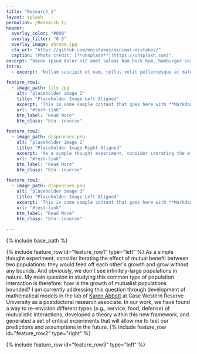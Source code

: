 ```yaml
---
title: "Research_1"
layout: splash
permalink: /Research_1/
header:
  overlay_color: "#000"
  overlay_filter: "0.5"
  overlay_image: shroom.jpg
  cta_url: "https://github.com/mmistakes/minimal-mistakes/"
  caption: "Photo credit: [**Unsplash**](https://unsplash.com)"
excerpt: "Bacon ipsum dolor sit amet salami ham hock ham, hamburger corned beef short ribs kielbasa biltong t-bone drumstick tri-tip tail sirloin pork chop."
intro: 
  - excerpt: 'Nullam suscipit et nam, tellus velit pellentesque at malesuada, enim eaque. Quis nulla, netus tempor in diam gravida tincidunt, *proin faucibus* voluptate felis id sollicitudin. Centered with `type="center"`'

feature_row1:
  - image_path: lily.jpg
    alt: "placeholder image 1"
    title: "Placeholder Image Left Aligned"
    excerpt: 'This is some sample content that goes here with **Markdown** formatting. Left aligned with `type="left"`'
    url: "#test-link"
    btn_label: "Read More"
    btn_class: "btn--inverse"

feature_row2:
  - image_path: dispcurves.png
    alt: "placeholder image 2"
    title: "Placeholder Image Right Aligned"
    excerpt: 'As a simple thought experiment, consider iterating the effect of mutual benefit between two populations--they would feed off each other's growth and grow without any bounds.  And obviously, we don't see infinitely-large populations in nature.'
    url: "#test-link"
    btn_label: "Read More"
    btn_class: "btn--inverse"

feature_row3:
  - image_path: dispcurves.png
    alt: "placeholder image 3"
    title: "Placeholder Image Left Aligned"
    excerpt: 'This is some sample content that goes here with **Markdown** formatting. Left aligned with `type="left"`'
    url: "#test-link"
    btn_label: "Read More"
    btn_class: "btn--inverse"

---
```

{% include base_path %}

{% include feature_row id="feature_row1" type="left" %}
As a simple thought experiment, consider iterating the effect of mutual benefit between two populations: they would feed off each other's growth and grow without any bounds.  And obviously, we don't see infinitely-large populations in nature.  My main question in studying this common type of population interaction is therefore: how is the growth of mutualist populations bounded? I am currently addressing this question through development of mathematical models in the lab of [Karen Abbott](http://www.case.edu/artsci/biol/abbottlab/CWRU/Home.html) at Case Western Reserve University as a postdoctoral research associate.  In our work, we have found a way to re-envision different types (e.g., service, food, defense) of mutualistic interactions, developed a theory within this new framework, and generated a set of critical experiments that will allow me to test our predictions and assumptions in the future.
{% include feature_row id="feature_row2" type="right" %}

{% include feature_row id="feature_row3" type="left" %}